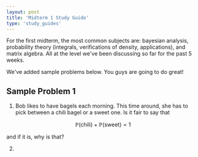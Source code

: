 ```yaml
---
layout: post
title: 'Midterm 1 Study Guide'
type: 'study_guides'
---
```


For the first midterm, the most common subjects are: bayesian analysis, probability theory (integrals, verifications of density, applications), and matrix algebra. All at the level we've been discussing so far for the past 5 weeks.

We've added sample problems below. You guys are going to do great!

## Sample Problem 1

1. Bob likes to have bagels each morning. This time around, she has to pick between a chili bagel or a sweet one. Is it fair to say that

$$
\mathbb{P}(\text{chili}) + \mathbb{P}(\text{sweet}) = 1
$$

  and if it is, why is that?

2. 
